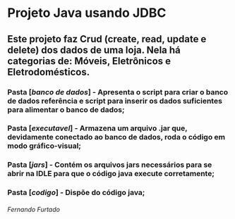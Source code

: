 # Projeto Java usando JDBC
## Este projeto faz Crud (create, read, update e delete) dos dados de uma loja. Nela há categorias de: Móveis, Eletrônicos e Eletrodomésticos.

### Pasta [*banco de dados*] - Apresenta o script para criar o banco de dados referência e script para inserir os dados suficientes para alimentar o banco de dados;
### Pasta [*executavel*] - Armazena um arquivo .jar que, devidamente conectado ao banco de dados, roda o código em modo gráfico-visual;
### Pasta [*jars*] - Contém os arquivos jars necessários para se abrir na IDLE para que o código java execute corretamente;
### Pasta [*codigo*] - Dispõe do código java;

###### Fernando Furtado

